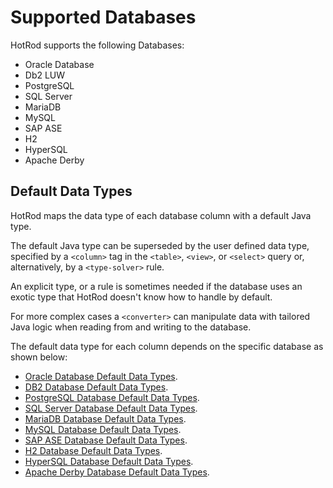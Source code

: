 # Supported Databases

HotRod supports the following Databases:
- Oracle Database
- Db2 LUW
- PostgreSQL
- SQL Server
- MariaDB
- MySQL
- SAP ASE
- H2
- HyperSQL
- Apache Derby

## Default Data Types

HotRod maps the data type of each database column with a default Java type.

The default Java type can be superseded by the user defined data type, specified by a `<column>` tag in
the `<table>`, `<view>`, or `<select>` query or, alternatively, by a `<type-solver>` rule. 

An explicit type, or a rule is sometimes needed if the database uses an exotic type that HotRod doesn't 
know how to handle by default.

For more complex cases a `<converter>` can manipulate data with tailored Java logic when reading from 
and writing to the database.

The default data type for each column depends on the specific database as shown below:

- [Oracle Database Default Data Types](data-types/oracle.md).
- [DB2 Database Default Data Types](data-types/db2.md).
- [PostgreSQL Database Default Data Types](data-types/postgresql.md).
- [SQL Server Database Default Data Types](data-types/sql-server.md).
- [MariaDB Database Default Data Types](data-types/mariadb.md).
- [MySQL Database Default Data Types](data-types/mysql.md).
- [SAP ASE Database Default Data Types](data-types/sap-ase.md).
- [H2 Database Default Data Types](data-types/h2.md).
- [HyperSQL Database Default Data Types](data-types/hypersql.md).
- [Apache Derby Database Default Data Types](data-types/apache-derby.md).


